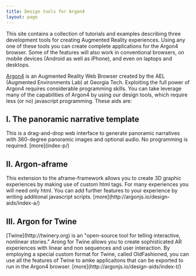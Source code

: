 ```yaml
---
title: Design tools for Argon4
layout: page
---
```

This site contains a collection of tutorials and examples describing three development tools for creating Augmented Reality experiences. Using any one of these tools you can create complete applications for the Argon4 browser. Some of the features will also work in conventional browsers, on mobile devices (Android as well as iPhone), and even on laptops and desktops. 

[Argon4](http://argonjs.io/argon-app/) is an Augmented Reality Web Browser created by the AEL (Augmented Environments Lab) at Georgia Tech. Exploiting the full power of Argon4 requires considerable programming skills. You can take leverage many of the capabilities of Argon4 by using our design tools, which require less (or no) javascript programming. These aids are:

<h2>I. The panoramic narrative template</h2> This is a drag-and-drop web interface to generate panoramic narratives with 360-degree panoramic images and optional audio. No programming is required. [more](index-p/)
<h2>II. Argon-aframe</h2> This extension to the aframe-framework allows you to create 3D graphic experiences by making use of custom html tags. For many experiences you will need only html. You can add further features to your experience by writing additional javascript scripts. [more](http://argonjs.io/design-aids/index-a/)
<h2>III. Argon for Twine</h2> [Twine](http://twinery.org) is an "open-source tool for telling interactive, nonlinear stories." Arong for Twine allows you to create sophisticated AR experiences with linear and non sequences and user interaction.  By employing a special custom format for Twine, called OldFashioned, you can use all the features of Twine to amke applicaitons that can be exported to run in the Argon4 browser. [more](http://argonjs.io/design-aids/index-t/)

